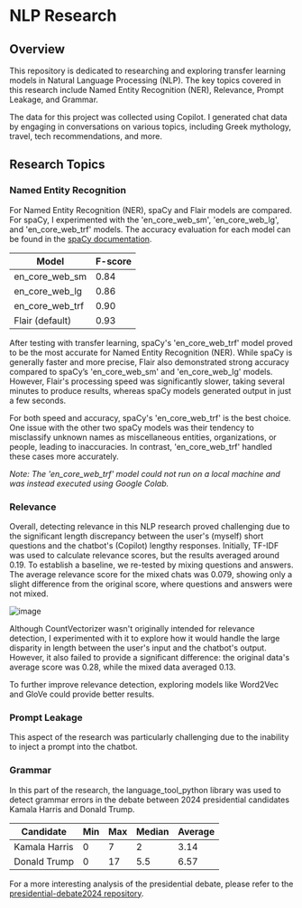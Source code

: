 # NLP Research

## Overview

This repository is dedicated to researching and exploring transfer learning models in Natural Language Processing (NLP). The key topics covered in this research include Named Entity Recognition (NER), Relevance, Prompt Leakage, and Grammar.

The data for this project was collected using Copilot. I generated chat data by engaging in conversations on various topics, including Greek mythology, travel, tech recommendations, and more.

## Research Topics

### Named Entity Recognition

For Named Entity Recognition (NER), spaCy and Flair models are compared. For spaCy, I experimented with the 'en_core_web_sm', 'en_core_web_lg', and 'en_core_web_trf' models. The accuracy evaluation for each model can be found in the [spaCy documentation](https://spacy.io/models/en#en_core_web_sm).

|Model|F-score|
|------------|--------|
|en_core_web_sm|0.84|
|en_core_web_lg|0.86|
|en_core_web_trf|0.90|
|Flair (default)|0.93|

After testing with transfer learning, spaCy's 'en_core_web_trf' model proved to be the most accurate for Named Entity Recognition (NER). While spaCy is generally faster and more precise, Flair also demonstrated strong accuracy compared to spaCy’s 'en_core_web_sm' and 'en_core_web_lg' models. However, Flair's processing speed was significantly slower, taking several minutes to produce results, whereas spaCy models generated output in just a few seconds.

For both speed and accuracy, spaCy's 'en_core_web_trf' is the best choice. One issue with the other two spaCy models was their tendency to misclassify unknown names as miscellaneous entities, organizations, or people, leading to inaccuracies. In contrast, 'en_core_web_trf' handled these cases more accurately.

*Note: The 'en_core_web_trf' model could not run on a local machine and was instead executed using Google Colab.*

### Relevance

Overall, detecting relevance in this NLP research proved challenging due to the significant length discrepancy between the user's (myself) short questions and the chatbot's (Copilot) lengthy responses. Initially, TF-IDF was used to calculate relevance scores, but the results averaged around 0.19. To establish a baseline, we re-tested by mixing questions and answers. The average relevance score for the mixed chats was 0.079, showing only a slight difference from the original score, where questions and answers were not mixed.

![image](https://github.com/user-attachments/assets/a43b231b-fce4-40d2-845b-4ef4830c12b1)

Although CountVectorizer wasn't originally intended for relevance detection, I experimented with it to explore how it would handle the large disparity in length between the user's input and the chatbot's output. However, it also failed to provide a significant difference: the original data's average score was 0.28, while the mixed data averaged 0.13.

To further improve relevance detection, exploring models like Word2Vec and GloVe could provide better results.

### Prompt Leakage

This aspect of the research was particularly challenging due to the inability to inject a prompt into the chatbot.

### Grammar

In this part of the research, the language_tool_python library was used to detect grammar errors in the debate between 2024 presidential candidates Kamala Harris and Donald Trump.

|Candidate|Min|Max|Median|Average|
|-------|-----|---|---|---|
|Kamala Harris|0|7|2|3.14|
|Donald Trump|0|17|5.5|6.57|

For a more interesting analysis of the presidential debate, please refer to the [presidential-debate2024 repository](https://github.com/jjanekkim/presidential-debate2024).

